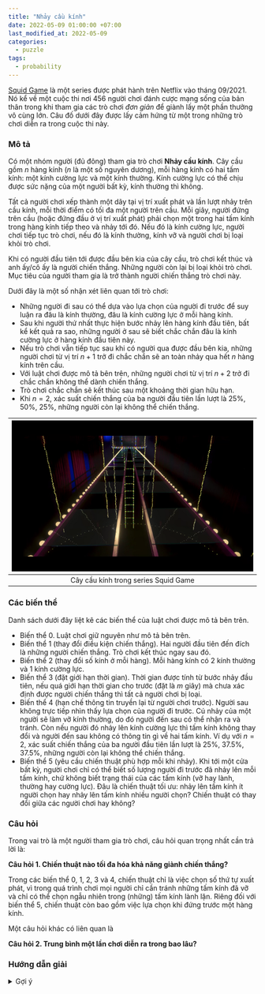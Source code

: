 ```yaml
---
title: "Nhảy cầu kính"
date: 2022-05-09 01:00:00 +07:00
last_modified_at: 2022-05-09
categories:
  - puzzle
tags:
  - probability
---
```


[Squid Game](https://en.wikipedia.org/wiki/Squid_Game) là một series được phát hành trên Netflix vào tháng 09/2021. Nó kể về một cuộc thi nơi 456 người chơi đánh cược mạng sống của bản thân trong khi tham gia các trò chơi _đơn giản_ để giành lấy một phần thưởng vô cùng lớn. Câu đố dưới đây được lấy cảm hứng từ một trong những trò chơi diễn ra trong cuộc thi này.

### Mô tả

Có một nhóm người (đủ đông) tham gia trò chơi **Nhảy cầu kính**. Cây cầu gồm $n$ hàng kính ($n$ là một số nguyên dương), mỗi hàng kính có hai tấm kính: một kính cường lực và một kính thường. Kính cường lực có thể chịu được sức nặng của một người bất kỳ, kính thường thì không.

Tất cả người chơi xếp thành một dãy tại vị trí xuất phát và lần lượt nhảy trên cầu kính, mỗi thời điểm có tối đa một người trên cầu. Mỗi giây, người đứng trên cầu (hoặc đứng đầu ở vị trí xuất phát) phải chọn một trong hai tấm kính trong hàng kính tiếp theo và nhảy tới đó. Nếu đó là kính cường lực, người chơi tiếp tục trò chơi, nếu đó là kính thường, kính vỡ và người chơi bị loại khỏi trò chơi.

Khi có người đầu tiên tới được đầu bên kia của cây cầu, trò chơi kết thúc và anh ấy/cô ấy là người chiến thắng. Những người còn lại bị loại khỏi trò chơi. Mục tiêu của người tham gia là trở thành người chiến thắng trò chơi này.

Dưới đây là một số nhận xét liên quan tới trò chơi:
- Những người đi sau có thể dựa vào lựa chọn của người đi trước để suy luận ra đâu là kính thường, đâu là kính cường lực ở mỗi hàng kính.
- Sau khi người thứ nhất thực hiện bước nhảy lên hàng kính đầu tiên, bất kể kết quả ra sao, những người ở sau sẽ biết chắc chắn đâu là kính cường lực ở hàng kính đầu tiên này.
- Nếu trò chơi vẫn tiếp tục sau khi có người qua được đầu bên kia, những người chơi từ vị trí $n+1$ trở đi chắc chắn sẽ an toàn nhảy qua hết $n$ hàng kính trên cầu.
- Với luật chơi được mô tả bên trên, những người chơi từ vị trí $n+2$ trở đi chắc chắn không thể dành chiến thắng.
- Trò chơi chắc chắn sẽ kết thúc sau một khoảng thời gian hữu hạn.
- Khi $n = 2$, xác suất chiến thắng của ba người đầu tiên lần lượt là $25\%$, $50\%$, $25\%$, những người còn lại không thể chiến thắng.

| ![](/assets/images/SquidGameGlassBridge.png) |
|:---:|
| Cây cầu kính trong series Squid Game |


### Các biến thể
Danh sách dưới đây liệt kê các biến thể của luật chơi được mô tả bên trên.
- Biến thể 0. Luật chơi giữ nguyên như mô tả bên trên.
- Biến thể 1 (thay đổi điều kiện chiến thắng). Hai người đầu tiên đến đích là những người chiến thắng. Trò chơi kết thúc ngay sau đó.
- Biến thể 2 (thay đổi số kính ở mỗi hàng). Mỗi hàng kính có 2 kính thường và 1 kính cường lực.
- Biến thể 3 (đặt giới hạn thời gian). Thời gian được tính từ bước nhảy đầu tiên, nếu quá giới hạn thời gian cho trước (đặt là $m$ giây) mà chưa xác định được người chiến thắng thì tất cả người chơi bị loại.
- Biến thể 4 (hạn chế thông tin truyền lại từ người chơi trước). Người sau không trực tiếp nhìn thấy lựa chọn của người đi trước. Cú nhảy của một người sẽ làm vỡ kính thường, do đó người đến sau có thể nhận ra và tránh. Còn nếu người đó nhảy lên kính cường lực thì tấm kính không thay đổi và người đến sau không có thông tin gì về hai tấm kính. Ví dụ với $n = 2$, xác suất chiến thắng của ba người đầu tiên lần lượt là $25\%$, $37.5\%$, $37.5\%$, những người còn lại không thể chiến thắng.
- Biến thể 5 (yêu cầu chiến thuật phù hợp mỗi khi nhảy). Khi tới một cửa bất kỳ, người chơi chỉ có thể biết số lượng người đi trước đã nhảy lên mỗi tấm kính, chứ không biết trạng thái của các tấm kính (vỡ hay lành, thường hay cường lực). Đâu là chiến thuật tối ưu: nhảy lên tấm kính ít người chọn hay nhảy lên tấm kính nhiều người chọn? Chiến thuật có thay đổi giữa các người chơi hay không?


### Câu hỏi
Trong vai trò là một người tham gia trò chơi, câu hỏi quan trọng nhất cần trả lời là:

**Câu hỏi 1. Chiến thuật nào tối đa hóa khả năng giành chiến thắng?**

Trong các biến thể 0, 1, 2, 3 và 4, chiến thuật chỉ là việc chọn số thứ tự xuất phát, vì trong quá trình chơi mọi người chỉ cần tránh những tấm kính đã vỡ và chỉ có thể chọn ngẫu nhiên trong (những) tấm kính lành lặn. Riêng đối với biến thể 5, chiến thuật còn bao gồm việc lựa chọn khi đứng trước một hàng kính.

Một câu hỏi khác có liên quan là

**Câu hỏi 2. Trung bình một lần chơi diễn ra trong bao lâu?**


### Hướng dẫn giải

<details>
<summary>Gợi ý</summary>

Xét bài toán gốc với cây cầu gồm $n$ hàng kính, sử dụng phương pháp đệ quy để chỉ ra chỉ có $n+1$ người đầu tiên có cơ hội giành chiến thắng với xác suất là giá trị chuẩn hóa của dòng thứ $n+1$ trong tam giác Pascal.
</details>
